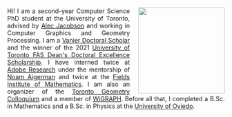 # 


<img style="float: right; padding-left: 20px" src="../data/final.jpg" width="200">
<div style="text-align: justify">Hi! I am a second-year Computer Science PhD student at the University of Toronto, advised by <a href="http://www.cs.toronto.edu/~jacobson/">Alec Jacobson</a> and working in Computer Graphics and Geometry Processing. I am a <a href="https://vanier.gc.ca">Vanier Doctoral Scholar</a> and the winner of the 2021 <a href="https://www.artsci.utoronto.ca/graduate/graduate-funding/graduate-scholarships#graduate-scholarships-accordion-4">University of Toronto FAS Dean's Doctoral Excellence Scholarship</a>. I have interned twice at <a href="https://research.adobe.com">Adobe Research</a> under the mentorship of <a href="https://noamaig.github.io">Noam Aigerman</a> and twice at the <a href="http://www.fields.utoronto.ca">Fields Institute of Mathematics</a>. I am also an organizer of the <a href="https://toronto-geometry-colloquium.github.io">Toronto Geometry Colloquium</a> and a member of <a href="https://www.wigraph.org">WiGRAPH</a>. Before all that, I completed a B.Sc. in Mathematics and a B.Sc. in Physics at the <a href="http://www.uniovi.es/en">University of Oviedo</a>.
</div>

